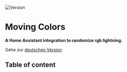 ![Version](https://img.shields.io/github/v/release/starwarsfan/moving-colors?style=for-the-badge)

# Moving Colors

**A Home Assistant integration to randomize rgb lightning.**

Gehe zur [deutschen Version](/README.de.md)

## Table of content

